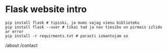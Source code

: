 # Flask website intro

```
pip install flask # tipiski, ja mums vajag vienu biblioteku
pip install flask --user # tikai tad ja nav tiesibu un pirmais izlido ar error
pip install -r requirments.txt # parasti izmantojam so
```

/about
/contact